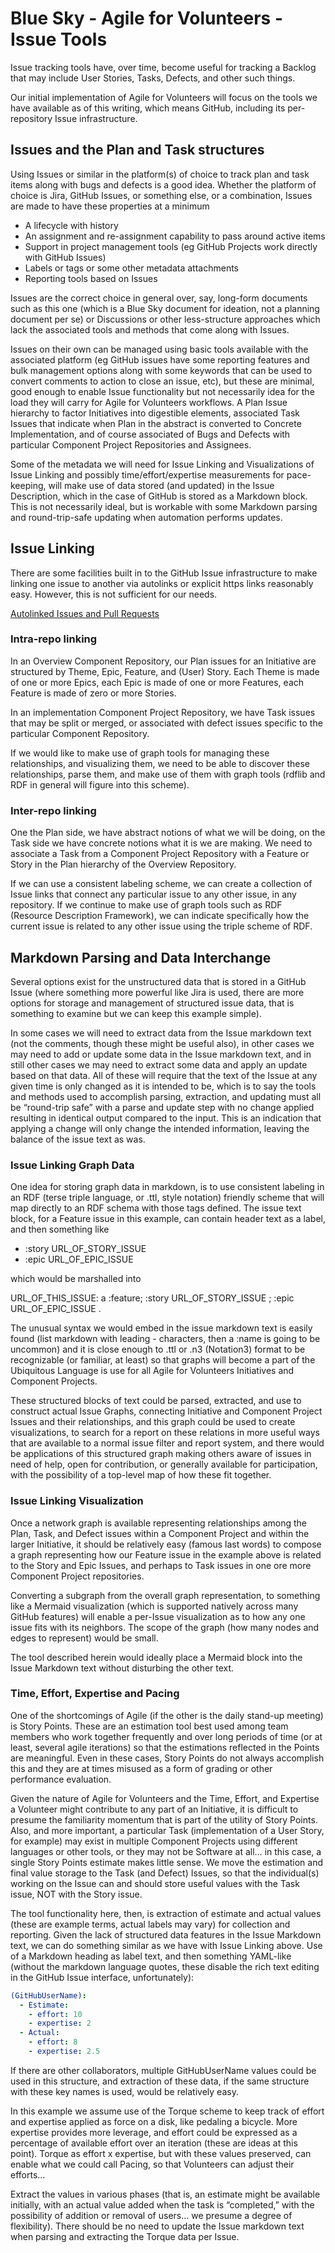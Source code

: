 <!--
 Copyright (C) 2024 Innovate for Vegas Foundation
 
 This file is part of ov-agile-for-volunteers.
 
 ov-agile-for-volunteers is free software: you can redistribute it and/or modify
 it under the terms of the GNU General Public License as published by
 the Free Software Foundation, either version 3 of the License, or
 (at your option) any later version.
 
 ov-agile-for-volunteers is distributed in the hope that it will be useful,
 but WITHOUT ANY WARRANTY; without even the implied warranty of
 MERCHANTABILITY or FITNESS FOR A PARTICULAR PURPOSE.  See the
 GNU General Public License for more details.
 
 You should have received a copy of the GNU General Public License
 along with ov-agile-for-volunteers.  If not, see <https://www.gnu.org/licenses/>.
-->

# Blue Sky - Agile for Volunteers - Issue Tools

Issue tracking tools have, over time, become useful for tracking a Backlog that may include User Stories, Tasks, Defects, and other such things.

Our initial implementation of Agile for Volunteers will focus on the tools we have available as of this writing, which means GitHub, including its per-repository Issue infrastructure.

## Issues and the Plan and Task structures

Using Issues or similar in the platform(s) of choice to track plan and task items along with bugs and defects is a good idea. Whether the platform of choice is Jira, GitHub Issues, or something else, or a combination, Issues are made to have these properties at a minimum

- A lifecycle with history
- An assignment and re-assignment capability to pass around active items
- Support in project management tools (eg GitHub Projects work directly with GitHub Issues)
- Labels or tags or some other metadata attachments
- Reporting tools based on Issues

Issues are the correct choice in general over, say, long-form documents such as this one (which is a Blue Sky document for ideation, not a planning document per se) or Discussions or other less-structure approaches which lack the associated tools and methods that come along with Issues.

Issues on their own can be managed using basic tools available with the associated platform (eg GitHub issues have some reporting features and bulk management options along with some keywords that can be used to convert comments to action to close an issue, etc), but these are minimal, good enough to enable Issue functionality but not necessarily idea for the load they will carry for Agile for Volunteers workflows. A Plan Issue hierarchy to factor Initiatives into digestible elements, associated Task Issues that indicate when Plan in the abstract is converted to Concrete Implementation, and of course associated of Bugs and Defects with particular Component Project Repositories and Assignees.

Some of the metadata we will need for Issue Linking and Visualizations of Issue Linking and possibly time/effort/expertise measurements for pace-keeping, will make use of data stored (and updated) in the Issue Description, which in the case of GitHub is stored as a Markdown block. This is not necessarily ideal, but is workable with some Markdown parsing and round-trip-safe updating when automation performs updates.

## Issue Linking

There are some facilities built in to the GitHub Issue infrastructure to make linking one issue to another via autolinks or explicit https links reasonably easy. However, this is not sufficient for our needs.

[Autolinked Issues and Pull Requests](https://docs.github.com/en/get-started/writing-on-github/working-with-advanced-formatting/autolinked-references-and-urls#issues-and-pull-requests)

### Intra-repo linking

In an Overview Component Repository, our Plan issues for an Initiative are structured by Theme, Epic, Feature, and (User) Story. Each Theme is made of one or more Epics, each Epic is made of one or more Features, each Feature is made of zero or more Stories.

In an implementation Component Project Repository, we have Task issues that may be split or merged, or associated with defect issues specific to the particular Component Repository.

If we would like to make use of graph tools for managing these relationships, and visualizing them, we need to be able to discover these relationships, parse them, and make use of them with graph tools (rdflib and RDF in general will figure into this scheme).

### Inter-repo linking

One the Plan side, we have abstract notions of what we will be doing, on the Task side we have concrete notions what it is we are making. We need to associate a Task from a Component Project Repository with a Feature or Story in the Plan hierarchy of the Overview Repository.

If we can use a consistent labeling scheme, we can create a collection of Issue links that connect any particular issue to any other issue, in any repository. If we continue to make use of graph tools such as RDF (Resource Description Framework), we can indicate specifically how the current issue is related to any other issue using the triple scheme of RDF.

## Markdown Parsing and Data Interchange

Several options exist for the unstructured data that is stored in a GitHub Issue (where something more powerful like Jira is used, there are more options for storage and management of structured issue data, that is something to examine but we can keep this example simple).

In some cases we will need to extract data from the Issue markdown text (not the comments, though these might be useful also), in other cases we may need to add or update some data in the Issue markdown text, and in still other cases we may need to extract some data and apply an update based on that data. All of these will require that the text of the Issue at any given time is only changed as it is intended to be, which is to say the tools and methods used to accomplish parsing, extraction, and updating must all be “round-trip safe” with a parse and update step with no change applied resulting in identical output compared to the input. This is an indication that applying a change will only change the intended information, leaving the balance of the issue text as was.

### Issue Linking Graph Data

One idea for storing graph data in markdown, is to use consistent labeling in an RDF (terse triple language, or .ttl, style notation) friendly scheme that will map directly to an RDF schema with those tags defined. The issue text block, for a Feature issue in this example, can contain header text as a label, and then something like

- :story URL_OF_STORY_ISSUE
- :epic URL_OF_EPIC_ISSUE

which would be marshalled into

URL_OF_THIS_ISSUE:
  a :feature;
  :story URL_OF_STORY_ISSUE ;
  :epic URL_OF_EPIC_ISSUE .

The unusual syntax we would embed in the issue markdown text is easily found (list markdown with leading - characters, then a :name is going to be uncommon) and it is close enough to .ttl or .n3 (Notation3) format to be recognizable (or familiar, at least) so that graphs will become a part of the Ubiquitous Language is use for all Agile for Volunteers Initiatives and Component Projects.

These structured blocks of text could be parsed, extracted, and use to construct actual Issue Graphs, connecting Initiative and Component Project Issues and their relationships, and this graph could be used to create visualizations, to search for a report on these relations in more useful ways that are available to a normal issue filter and report system, and there would be applications of this structured graph making others aware of issues in need of help, open for contribution, or generally available for participation, with the possibility of a top-level map of how these fit together.

### Issue Linking Visualization

Once a network graph is available representing relationships among the Plan, Task, and Defect issues within a Component Project and within the larger Initiative, it should be relatively easy (famous last words) to compose a graph representing how our Feature issue in the example above is related to the Story and Epic Issues, and perhaps to Task issues in one ore more Component Project repositories.

Converting a subgraph from the overall graph representation, to something like a Mermaid visualization (which is supported natively across many GitHub features) will enable a per-Issue visualization as to how any one issue fits with its neighbors. The scope of the graph (how many nodes and edges to represent) would be small.

The tool described herein would ideally place a Mermaid block into the Issue Markdown text without disturbing the other text.

### Time, Effort, Expertise and Pacing

One of the shortcomings of Agile (if the other is the daily stand-up meeting) is Story Points. These are an estimation tool best used among team members who work together frequently and over long periods of time (or at least, several agile iterations) so that the estimations reflected in the Points are meaningful. Even in these cases, Story Points do not always accomplish this and they are at times misused as a form of grading or other performance evaluation.

Given the nature of Agile for Volunteers and the Time, Effort, and Expertise a Volunteer might contribute to any part of an Initiative, it is difficult to presume the familiarity momentum that is part of the utility of Story Points. Also, and more important, a particular Task (implementation of a User Story, for example) may exist in multiple Component Projects using different languages or other tools, or they may not be Software at all… in this case, a single Story Points estimate makes little sense. We move the estimation and final value storage to the Task (and Defect) Issues, so that the individual(s) working on the Issue can and should store useful values with the Task issue, NOT with the Story issue.

The tool functionality here, then, is extraction of estimate and actual values (these are example terms, actual labels may vary) for collection and reporting. Given the lack of structured data features in the Issue Markdown text, we can do something similar as we have with Issue Linking above. Use of a Markdown heading as label text, and then something YAML-like (without the markdown language quotes, these disable the rich text editing in the GitHub Issue interface, unfortunately):

```yaml
(GitHubUserName):
  - Estimate:
    - effort: 10
    - expertise: 2
  - Actual:
    - effort: 8
    - expertise: 2.5
```

If there are other collaborators, multiple GitHubUserName values could be used in this structure, and extraction of these data, if the same structure with these key names is used, would be relatively easy.

In this example we assume use of the Torque scheme to keep track of effort and expertise applied as force on a disk, like pedaling a bicycle. More expertise provides more leverage, and effort could be expressed as a percentage of available effort over an iteration (these are ideas at this point). Torque as effort x expertise, but with these values preserved, can enable what we could call Pacing, so that Volunteers can adjust their efforts…

Extract the values in various phases (that is, an estimate might be available initially, with an actual value added when the task is “completed,” with the possibility of addition or removal of users… we presume a degree of flexibility). There should be no need to update the Issue markdown text when parsing and extracting the Torque data per Issue.
